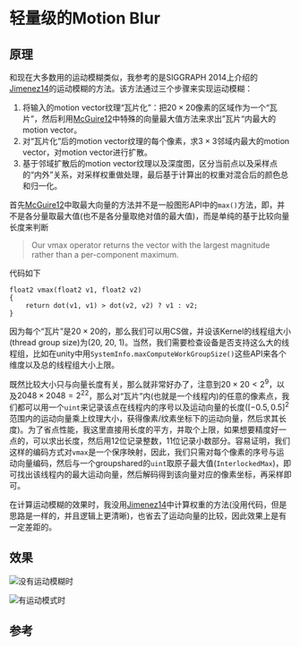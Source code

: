 # 轻量级的Motion Blur

## 原理

和现在大多数用的运动模糊类似，我参考的是SIGGRAPH 2014上介绍的[Jimenez14][Jimenez14]的运动模糊的方法。该方法通过三个步骤来实现运动模糊：

1. 将输入的motion vector纹理“瓦片化”：把$20\times 20$像素的区域作为一个“瓦片”，然后利用[McGuire12][McGuire12]中特殊的向量最大值方法来求出”瓦片“内最大的motion vector。
1. 对“瓦片化”后的motion vector纹理的每个像素，求$3\times 3$邻域内最大的motion vector，对motion vector进行扩散。
1. 基于邻域扩散后的motion vector纹理以及深度图，区分当前点以及采样点的“内外”关系，对采样权重做处理，最后基于计算出的权重对混合后的颜色总和归一化。



首先[McGuire12][McGuire12]中取最大向量的方法并不是一般图形API中的`max()`方法，即，并不是各分量取最大值(也不是各分量取绝对值的最大值)，而是单纯的基于比较向量长度来判断

> Our vmax operator returns the vector with the largest magnitude rather than a per-component maximum.

代码如下

```
float2 vmax(float2 v1, float2 v2)
{
	return dot(v1, v1) > dot(v2, v2) ? v1 : v2;
}
```

因为每个“瓦片”是$20\times 20$的，那么我们可以用CS做，并设该Kernel的线程组大小(thread group size)为(20, 20, 1)。当然，我们需要检查设备是否支持这么大的线程组，比如在unity中用`SystemInfo.maxComputeWorkGroupSize()`这些API来各个维度以及总的线程组大小上限。

既然比较大小只与向量长度有关，那么就非常好办了，注意到$20\times 20 < 2^9$，以及$2048\times 2048=2^{22}$，那么对“瓦片”内(也就是一个线程内)的任意的像素点，我们都可以用一个`uint`来记录该点在线程内的序号以及运动向量的长度($[-0.5,0.5]^2$范围内的运动向量乘上纹理大小，获得像素/纹素坐标下的运动向量，然后求其长度)。为了省点性能，我这里直接用长度的平方，并取个上限，如果想要精度好一点的，可以求出长度，然后用12位记录整数，11位记录小数部分。容易证明，我们这样的编码方式对`vmax`是一个保序映射，因此，我们只需对每个像素的序号与运动向量编码，然后与一个groupshared的`uint`取原子最大值(`InterlockedMax`)，即可找出该线程内的最大运动向量，然后解码得到该向量对应的像素坐标，再采样即可。

在计算运动模糊的效果时，我没用[Jimenez14][Jimenez14]中计算权重的方法(没用代码，但是思路是一样的，并且逻辑上更清晰)，也省去了运动向量的比较，因此效果上是有一定差距的。

## 效果

![](https://github.com/RicciFloOow/CheapEffects/blob/main/LightMotionBlur/GIF/withoutMotionBlur.gif "没有运动模糊时")

![](https://github.com/RicciFloOow/CheapEffects/blob/main/LightMotionBlur/GIF/motionBlured.gif "有运动模式时")



## 参考

[McGuire12]: https://dl.acm.org/doi/10.1145/2159616.2159639	"A reconstruction filter for plausible motion blur | Proceedings of the ACM SIGGRAPH Symposium on Interactive 3D Graphics and Games"
[Jimenez14]: https://www.iryoku.com/next-generation-post-processing-in-call-of-duty-advanced-warfare/	"Jorge Jimenez – Next Generation Post Processing in Call of Duty: Advanced Warfare"

